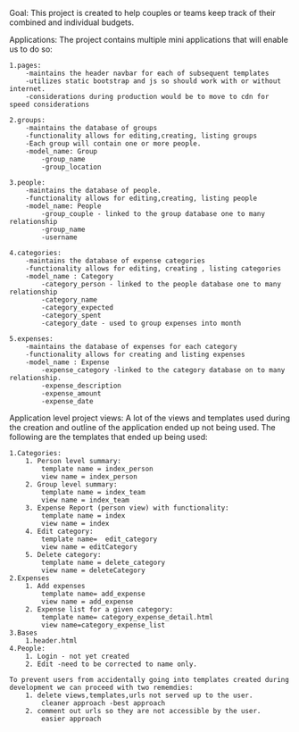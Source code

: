 Goal:
This project is created to help couples or teams keep track of their combined and individual budgets.

Applications:
The project contains multiple mini applications that will enable us to do so:

    1.pages:
        -maintains the header navbar for each of subsequent templates
        -utilizes static bootstrap and js so should work with or without internet.
        -considerations during production would be to move to cdn for speed considerations

    2.groups:
        -maintains the database of groups 
        -functionality allows for editing,creating, listing groups
        -Each group will contain one or more people.
        -model_name: Group
            -group_name
            -group_location

    3.people:
        -maintains the database of people. 
        -functionality allows for editing,creating, listing people
        -model_name: People
            -group_couple - linked to the group database one to many relationship
            -group_name 
            -username

    4.categories:
        -maintains the database of expense categories 
        -functionality allows for editing, creating , listing categories
        -model_name : Category
            -category_person - linked to the people database one to many relationship 
            -category_name
            -category_expected
            -category_spent
            -category_date - used to group expenses into month

    5.expenses:
        -maintains the database of expenses for each category
        -functionality allows for creating and listing expenses
        -model_name : Expense
            -expense_category -linked to the category database on to many relationship.
            -expense_description
            -expense_amount
            -expense_date

Application level project views:
    A lot of the views and templates used during the creation and outline of the
    application ended up not being used. The following are the templates that ended
    up being used:

    1.Categories:
        1. Person level summary:
            template name = index_person
            view name = index_person
        2. Group level summary:
            template name = index_team
            view name = index_team
        3. Expense Report (person view) with functionality:
            template name = index
            view name = index
        4. Edit category:
            template name=  edit_category
            view name = editCategory
        5. Delete category:
            template name = delete_category
            view name = deleteCategory
    2.Expenses
        1. Add expenses 
            template name= add_expense
            view name = add_expense
        2. Expense list for a given category:
            template name= category_expense_detail.html
            view name=category_expense_list
    3.Bases
        1.header.html
    4.People:
        1. Login - not yet created
        2. Edit -need to be corrected to name only.

    To prevent users from accidentally going into templates created during 
    development we can proceed with two rememdies:
        1. delete views,templates,urls not served up to the user.
            cleaner approach -best approach
        2. comment out urls so they are not accessible by the user.
            easier approach
